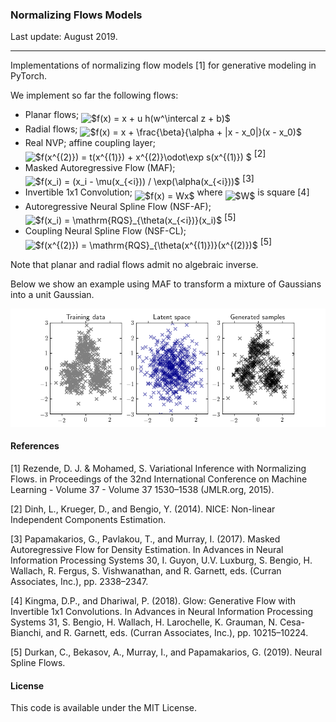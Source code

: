 ### Normalizing Flows Models

Last update: August 2019.

---

Implementations of normalizing flow models [1] for generative modeling in PyTorch.

We implement so far the following flows:
- Planar flows; <img alt="$f(x) = x + u h(w^\intercal z + b)$" src="svgs/545410cd1bceadb4b752b26bcd4583e5.svg" align="middle" width="171.05777204999998pt" height="24.65753399999998pt"/>
- Radial flows; <img alt="$f(x) = x + \frac{\beta}{\alpha + |x - x_0|}(x - x_0)$" src="svgs/60aff21144fe6991acc235d668f11af2.svg" align="middle" width="204.43170659999998pt" height="30.648287999999997pt"/>
- Real NVP; affine coupling layer; <img alt="$f(x^{(2)}) = t(x^{(1)}) + x^{(2)}\odot\exp s(x^{(1)}) $" src="svgs/1442af3a4ea68074dd58e967835d4e93.svg" align="middle" width="259.94306414999994pt" height="29.190975000000005pt"/> [2]
- Masked Autoregressive Flow (MAF); <img alt="$f(x_i) = (x_i - \mu(x_{&lt;i})) / \exp(\alpha(x_{&lt;i}))$" src="svgs/e97ff71b80919c8d61e65e9d1432bd0b.svg" align="middle" width="252.32704529999998pt" height="24.65753399999998pt"/> [3]
- Invertible 1x1 Convolution; <img alt="$f(x) = Wx$" src="svgs/55c64c795eec86709b848718c6fb1804.svg" align="middle" width="81.11871074999999pt" height="24.65753399999998pt"/> where <img alt="$W$" src="svgs/84c95f91a742c9ceb460a83f9b5090bf.svg" align="middle" width="17.80826024999999pt" height="22.465723500000017pt"/> is square [4]
- Autoregressive Neural Spline Flow (NSF-AF); <img alt="$f(x_i) = \mathrm{RQS}_{\theta(x_{&lt;i})}(x_i)$" src="svgs/246c6ece83158ca84d352d8e9602f92c.svg" align="middle" width="159.88035854999998pt" height="24.65753399999998pt"/> [5] 
- Coupling Neural Spline Flow (NSF-CL); <img alt="$f(x^{(2)}) = \mathrm{RQS}_{\theta(x^{(1)})}(x^{(2)})$" src="svgs/95e7fe373e2b163eb46f1aed0f278185.svg" align="middle" width="185.43989969999998pt" height="29.190975000000005pt"/> [5] 

Note that planar and radial flows admit no algebraic inverse.

Below we show an example using MAF to transform a mixture of Gaussians into a unit Gaussian.

![](examples/ex.png)

#### References

[1] Rezende, D. J. & Mohamed, S. Variational Inference with Normalizing Flows. in Proceedings of the 32nd International Conference on Machine Learning - Volume 37 - Volume 37 1530–1538 (JMLR.org, 2015).

[2] Dinh, L., Krueger, D., and Bengio, Y. (2014). NICE: Non-linear Independent Components Estimation.

[3] Papamakarios, G., Pavlakou, T., and Murray, I. (2017). Masked Autoregressive Flow for Density Estimation. In Advances in Neural Information Processing Systems 30, I. Guyon, U.V. Luxburg, S. Bengio, H. Wallach, R. Fergus, S. Vishwanathan, and R. Garnett, eds. (Curran Associates, Inc.), pp. 2338–2347.

[4] Kingma, D.P., and Dhariwal, P. (2018). Glow: Generative Flow with Invertible 1x1 Convolutions. In Advances in Neural Information Processing Systems 31, S. Bengio, H. Wallach, H. Larochelle, K. Grauman, N. Cesa-Bianchi, and R. Garnett, eds. (Curran Associates, Inc.), pp. 10215–10224.

[5] Durkan, C., Bekasov, A., Murray, I., and Papamakarios, G. (2019). Neural Spline Flows.

#### License

This code is available under the MIT License.
